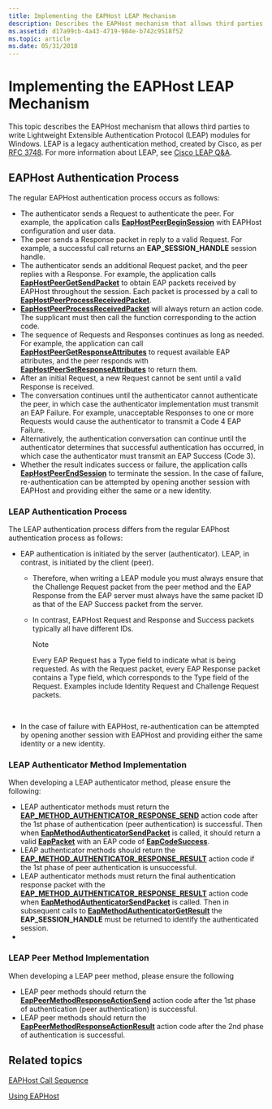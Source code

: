 ```yaml
---
title: Implementing the EAPHost LEAP Mechanism
description: Describes the EAPHost mechanism that allows third parties to write Lightweight Extensible Authentication Protocol (LEAP) modules for Windows.
ms.assetid: d17a99cb-4a43-4719-984e-b742c9518f52
ms.topic: article
ms.date: 05/31/2018
---
```


# Implementing the EAPHost LEAP Mechanism

This topic describes the EAPHost mechanism that allows third parties to write Lightweight Extensible Authentication Protocol (LEAP) modules for Windows. LEAP is a legacy authentication method, created by Cisco, as per [RFC 3748](Http://go.microsoft.com/fwlink/p/?linkid=84016). For more information about LEAP, see [Cisco LEAP Q&A](Http://go.microsoft.com/fwlink/p/?linkid=84018).

## EAPHost Authentication Process

The regular EAPHost authentication process occurs as follows:

-   The authenticator sends a Request to authenticate the peer. For example, the application calls [**EapHostPeerBeginSession**](/previous-versions/windows/desktop/api/eappapis/nf-eappapis-eaphostpeerbeginsession) with EAPHost configuration and user data.
-   The peer sends a Response packet in reply to a valid Request. For example, a successful call returns an **EAP\_SESSION\_HANDLE** session handle.
-   The authenticator sends an additional Request packet, and the peer replies with a Response. For example, the application calls [**EapHostPeerGetSendPacket**](/previous-versions/windows/desktop/api/eappapis/nf-eappapis-eaphostpeergetsendpacket) to obtain EAP packets received by EAPHost throughout the session. Each packet is processed by a call to [**EapHostPeerProcessReceivedPacket**](/previous-versions/windows/desktop/api/eappapis/nf-eappapis-eaphostpeerprocessreceivedpacket).
-   [**EapHostPeerProcessReceivedPacket**](/previous-versions/windows/desktop/api/eappapis/nf-eappapis-eaphostpeerprocessreceivedpacket) will always return an action code. The supplicant must then call the function corresponding to the action code.
-   The sequence of Requests and Responses continues as long as needed. For example, the application can call [**EapHostPeerGetResponseAttributes**](/previous-versions/windows/desktop/api/eappapis/nf-eappapis-eaphostpeergetresponseattributes) to request available EAP attributes, and the peer responds with [**EapHostPeerSetResponseAttributes**](/previous-versions/windows/desktop/api/eappapis/nf-eappapis-eaphostpeersetresponseattributes) to return them.
-   After an initial Request, a new Request cannot be sent until a valid Response is received.
-   The conversation continues until the authenticator cannot authenticate the peer, in which case the authenticator implementation must transmit an EAP Failure. For example, unacceptable Responses to one or more Requests would cause the authenticator to transmit a Code 4 EAP Failure.
-   Alternatively, the authentication conversation can continue until the authenticator determines that successful authentication has occurred, in which case the authenticator must transmit an EAP Success (Code 3).
-   Whether the result indicates success or failure, the application calls [**EapHostPeerEndSession**](/previous-versions/windows/desktop/api/eappapis/nf-eappapis-eaphostpeerendsession) to terminate the session. In the case of failure, re-authentication can be attempted by opening another session with EAPHost and providing either the same or a new identity.

### LEAP Authentication Process

The LEAP authentication process differs from the regular EAPhost authentication process as follows:

-   EAP authentication is initiated by the server (authenticator). LEAP, in contrast, is initiated by the client (peer).
    -   Therefore, when writing a LEAP module you must always ensure that the Challenge Request packet from the peer method and the EAP Response from the EAP server must always have the same packet ID as that of the EAP Success packet from the server.

    <!-- -->

    -   In contrast, EAPHost Request and Response and Success packets typically all have different IDs.
        > [!Note]  
        > Every EAP Request has a Type field to indicate what is being requested. As with the Request packet, every EAP Response packet contains a Type field, which corresponds to the Type field of the Request. Examples include Identity Request and Challenge Request packets.

         

-   In the case of failure with EAPHost, re-authentication can be attempted by opening another session with EAPHost and providing either the same identity or a new identity.

### LEAP Authenticator Method Implementation

When developing a LEAP authenticator method, please ensure the following:

-   LEAP authenticator methods must return the [**EAP\_METHOD\_AUTHENTICATOR\_RESPONSE\_SEND**](/windows/desktop/api/EapAuthenticatorActionDefine/ne-eapauthenticatoractiondefine-eap_method_authenticator_response_action) action code after the 1st phase of authentication (peer authentication) is successful. Then when [**EapMethodAuthenticatorSendPacket**](/previous-versions/windows/desktop/api/eapmethodauthenticatorapis/nf-eapmethodauthenticatorapis-eapmethodauthenticatorsendpacket) is called, it should return a valid [**EapPacket**](/windows/win32/api/eapmethodtypes/ns-eapmethodtypes-eappacket) with an EAP code of [**EapCodeSuccess**](/windows/win32/api/eapmethodtypes/ne-eapmethodtypes-eapcode).
-   LEAP authenticator methods should return the [**EAP\_METHOD\_AUTHENTICATOR\_RESPONSE\_RESULT**](/windows/desktop/api/EapAuthenticatorActionDefine/ne-eapauthenticatoractiondefine-eap_method_authenticator_response_action) action code if the 1st phase of peer authentication is unsuccessful.
-   LEAP authenticator methods must return the final authentication response packet with the [**EAP\_METHOD\_AUTHENTICATOR\_RESPONSE\_RESULT**](/windows/desktop/api/EapAuthenticatorActionDefine/ne-eapauthenticatoractiondefine-eap_method_authenticator_response_action) action code when [**EapMethodAuthenticatorSendPacket**](/previous-versions/windows/desktop/api/eapmethodauthenticatorapis/nf-eapmethodauthenticatorapis-eapmethodauthenticatorsendpacket) is called. Then in subsequent calls to [**EapMethodAuthenticatorGetResult**](/previous-versions/windows/desktop/api/eapmethodauthenticatorapis/nf-eapmethodauthenticatorapis-eapmethodauthenticatorgetresult) the **EAP\_SESSION\_HANDLE** must be returned to identify the authenticated session.
-   

### LEAP Peer Method Implementation

When developing a LEAP peer method, please ensure the following

-   LEAP peer methods should return the [**EapPeerMethodResponseActionSend**](/windows/win32/api/eapauthenticatoractiondefine/ne-eapauthenticatoractiondefine-eappeermethodresponseaction) action code after the 1st phase of authentication (peer authentication) is successful.
-   LEAP peer methods should return the [**EapPeerMethodResponseActionResult**](/windows/win32/api/eapauthenticatoractiondefine/ne-eapauthenticatoractiondefine-eappeermethodresponseaction) action code after the 2nd phase of authentication is successful.

## Related topics

<dl> <dt>

[EAPHost Call Sequence](about-eaphost-call-sequences.md)
</dt> <dt>

[Using EAPHost](using-eap-host.md)
</dt> </dl>

 

 




